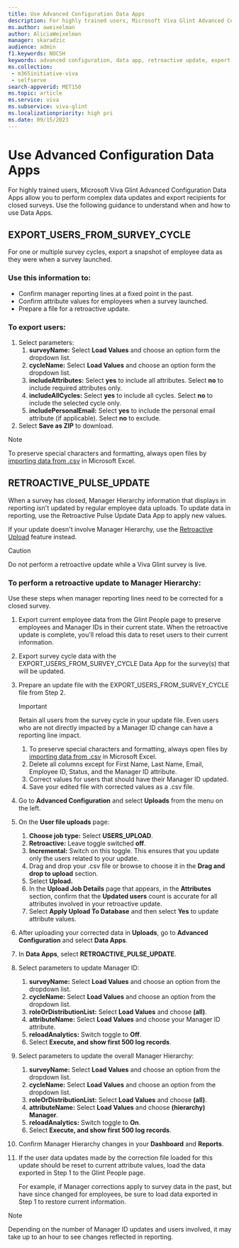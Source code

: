 ```yaml
---
title: Use Advanced Configuration Data Apps
description: For highly trained users, Microsoft Viva Glint Advanced Configuration Data Apps offer the ability to perform complex data updates and export recipients for closed surveys. 
ms.author: aweixelman
author: AliciaWeixelman
manager: skaradzic
audience: admin
f1.keywords: NOCSH
keywords: advanced configuration, data app, retroactive update, export users
ms.collection: 
 - m365initiative-viva
 - selfserve
search-appverid: MET150
ms.topic: article
ms.service: viva
ms.subservice: viva-glint
ms.localizationpriority: high pri
ms.date: 09/15/2023
---
```


# Use Advanced Configuration Data Apps

For highly trained users, Microsoft Viva Glint Advanced Configuration Data Apps allow you to perform complex data updates and export recipients for closed surveys. Use the following guidance to understand when and how to use Data Apps.

## EXPORT_USERS_FROM_SURVEY_CYCLE

For one or multiple survey cycles, export a snapshot of employee data as they were when a survey launched. 

### Use this information to:

- Confirm manager reporting lines at a fixed point in the past.
- Confirm attribute values for employees when a survey launched.
- Prepare a file for a retroactive update.

### To export users:

1. Select parameters:
   1. **surveyName:** Select **Load Values** and choose an option form the dropdown list.
   1. **cycleName:** Select **Load Values** and choose an option form the dropdown list.
   1. **includeAttributes:** Select **yes** to include all attributes. Select **no** to include required attributes only.
   1. **includeAllCycles:** Select **yes** to include all cycles. Select **no** to include the selected cycle only.
   1. **includePersonalEmail:** Select **yes** to include the personal email attribute (if applicable). Select **no** to exclude. 
1. Select **Save as ZIP** to download.

> [!NOTE]
> To preserve special characters and formatting, always open files by [importing data from .csv](https://go.microsoft.com/fwlink/?linkid=2247414) in Microsoft Excel.

## RETROACTIVE_PULSE_UPDATE

When a survey has closed, Manager Hierarchy information that displays in reporting isn't updated by regular employee data uploads. To update data in reporting, use the Retroactive Pulse Update Data App to apply new values.

If your update doesn't involve Manager Hierarchy, use the [Retroactive Upload](https://go.microsoft.com/fwlink/?linkid=2247341) feature instead.

> [!CAUTION]
> Do not perform a retroactive update while a Viva Glint survey is live.

### To perform a retroactive update to Manager Hierarchy:

Use these steps when manager reporting lines need to be corrected for a closed survey.

1. Export current employee data from the Glint People page to preserve employees and Manager IDs in their current state. When the retroactive update is complete, you'll reload this data to reset users to their current information.
1. Export survey cycle data with the EXPORT_USERS_FROM_SURVEY_CYCLE Data App for the survey(s) that will be updated.
1. Prepare an update file with the EXPORT_USERS_FROM_SURVEY_CYCLE file from Step 2.

   > [!IMPORTANT]
   > Retain all users from the survey cycle in your update file. Even users who are not directly impacted by a Manager ID change can have a reporting line impact.

   1. To preserve special characters and formatting, always open files by [importing data from .csv](https://go.microsoft.com/fwlink/?linkid=2247414) in Microsoft Excel.
   1. Delete all columns except for First Name, Last Name, Email, Employee ID, Status, and the Manager ID attribute.
   1. Correct values for users that should have their Manager ID updated.
   1. Save your edited file with corrected values as a .csv file.
1. Go to **Advanced Configuration** and select **Uploads** from the menu on the left.
1. On the **User file uploads** page:
   1. **Choose job type:** Select **USERS_UPLOAD**.
   1. **Retroactive:** Leave toggle switched **off**.
   1. **Incremental:** Switch on this toggle. This ensures that you update only the users related to your update.
   1. Drag and drop your .csv file or browse to choose it in the **Drag and drop to upload** section.
   1. Select **Upload.**
   1. In the **Upload Job Details** page that appears, in the **Attributes** section, confirm that the **Updated users** count is accurate for all attributes involved in your retroactive update.
   1. Select **Apply Upload To Database** and then select **Yes** to update attribute values.
1. After uploading your corrected data in **Uploads**, go to **Advanced Configuration** and select **Data Apps**.
1. In **Data Apps**, select **RETROACTIVE_PULSE_UPDATE**.
1. Select parameters to update Manager ID:
   1. **surveyName:** Select **Load Values** and choose an option from the dropdown list.
   1. **cycleName:** Select **Load Values** and choose an option from the dropdown list.
   1. **roleOrDistributionList:**  Select **Load Values** and choose **(all)**.
   1. **attributeName:**  Select **Load Values** and choose your Manager ID attribute. 
   1. **reloadAnalytics:** Switch toggle to **Off**.
   1. Select **Execute, and show first 500 log records**.
1. Select parameters to update the overall Manager Hierarchy:
   1. **surveyName:** Select **Load Values** and choose an option from the dropdown list.
   1. **cycleName:** Select **Load Values** and choose an option from the dropdown list.
   1. **roleOrDistributionList:**  Select **Load Values** and choose **(all)**.
   1. **attributeName:**  Select **Load Values** and choose **(hierarchy) Manager**.
   1. **reloadAnalytics:** Switch toggle to **On**.
   1. Select **Execute, and show first 500 log records**.    
1. Confirm Manager Hierarchy changes in your **Dashboard** and **Reports**.
1. If the user data updates made by the correction file loaded for this update should be reset to current attribute values, load the data exported in Step 1 to the Glint People page.

   For example, if Manager corrections apply to survey data in the past, but have since changed for employees, be sure to load data exported in Step 1 to restore current information.

> [!NOTE]
> Depending on the number of Manager ID updates and users involved, it may take up to an hour to see changes reflected in reporting.
